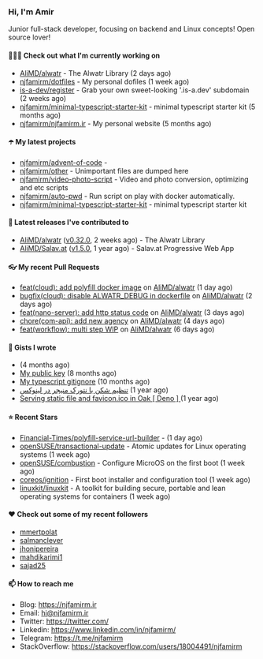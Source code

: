 ### Hi, I'm Amir

Junior full-stack developer, focusing on backend and Linux concepts!
Open source lover!

#### 👨🏻‍💻 Check out what I'm currently working on

- [AliMD/alwatr](https://github.com/AliMD/alwatr) - The Alwatr Library (2 days ago)
- [njfamirm/dotfiles](https://github.com/njfamirm/dotfiles) - My personal dofiles (1 week ago)
- [is-a-dev/register](https://github.com/is-a-dev/register) - Grab your own sweet-looking &#39;.is-a.dev&#39; subdomain (2 weeks ago)
- [njfamirm/minimal-typescript-starter-kit](https://github.com/njfamirm/minimal-typescript-starter-kit) - minimal typescript starter kit (5 months ago)
- [njfamirm/njfamirm.ir](https://github.com/njfamirm/njfamirm.ir) - My personal website (5 months ago)

#### ☂️ My latest projects

- [njfamirm/advent-of-code](https://github.com/njfamirm/advent-of-code) - 
- [njfamirm/other](https://github.com/njfamirm/other) - Unimportant files are dumped here
- [njfamirm/video-photo-script](https://github.com/njfamirm/video-photo-script) - Video and photo conversion, optimizing and etc scripts
- [njfamirm/auto-pwd](https://github.com/njfamirm/auto-pwd) - Run script on play with docker automatically.
- [njfamirm/minimal-typescript-starter-kit](https://github.com/njfamirm/minimal-typescript-starter-kit) - minimal typescript starter kit

#### 🎉 Latest releases I've contributed to

- [AliMD/alwatr](https://github.com/AliMD/alwatr) ([v0.32.0](https://github.com/AliMD/alwatr/releases/tag/v0.32.0), 2 weeks ago) - The Alwatr Library
- [AliMD/Salav.at](https://github.com/AliMD/Salav.at) ([v1.5.0](https://github.com/AliMD/Salav.at/releases/tag/v1.5.0), 1 year ago) - Salav.at Progressive Web App

#### 👓 My recent Pull Requests

- [feat(cloud): add polyfill docker image](https://github.com/AliMD/alwatr/pull/1260) on [AliMD/alwatr](https://github.com/AliMD/alwatr) (1 day ago)
- [bugfix(cloud): disable ALWATR_DEBUG in dockerfile](https://github.com/AliMD/alwatr/pull/1245) on [AliMD/alwatr](https://github.com/AliMD/alwatr) (2 days ago)
- [feat(nano-server): add http status code](https://github.com/AliMD/alwatr/pull/1244) on [AliMD/alwatr](https://github.com/AliMD/alwatr) (3 days ago)
- [chore(com-api): add new agency](https://github.com/AliMD/alwatr/pull/1243) on [AliMD/alwatr](https://github.com/AliMD/alwatr) (4 days ago)
- [feat(workflow): multi step WIP](https://github.com/AliMD/alwatr/pull/1239) on [AliMD/alwatr](https://github.com/AliMD/alwatr) (6 days ago)

#### 📓 Gists I wrote

- [](https://gist.github.com/022d07ecd84e69ad31ef0bcd32d86b59) (4 months ago)
- [My public key](https://gist.github.com/879f720c9ca74a0934ce571b7285ed34) (8 months ago)
- [My typescript gitignore](https://gist.github.com/6a40b1912daab3f91a02a7b53f3f76c3) (10 months ago)
- [تنظیم شکن با نتورک منیجر در لینوکس](https://gist.github.com/cc40c344e89bdcdf77085cbf1fc05162) (1 year ago)
- [Serving static file and favicon.ico in Oak [ Deno ] ](https://gist.github.com/9bcaca2b6a672e729c099193b4aafe9f) (1 year ago)

#### ⭐ Recent Stars

- [Financial-Times/polyfill-service-url-builder](https://github.com/Financial-Times/polyfill-service-url-builder) -  (1 day ago)
- [openSUSE/transactional-update](https://github.com/openSUSE/transactional-update) - Atomic updates for Linux operating systems (1 week ago)
- [openSUSE/combustion](https://github.com/openSUSE/combustion) - Configure MicroOS on the first boot (1 week ago)
- [coreos/ignition](https://github.com/coreos/ignition) - First boot installer and configuration tool (1 week ago)
- [linuxkit/linuxkit](https://github.com/linuxkit/linuxkit) - A toolkit for building secure, portable and lean operating systems for containers (1 week ago)

#### ♥️ Check out some of my recent followers

- [mmertpolat](https://github.com/mmertpolat)
- [salmanclever](https://github.com/salmanclever)
- [jhonipereira](https://github.com/jhonipereira)
- [mahdikarimi1](https://github.com/mahdikarimi1)
- [sajad25](https://github.com/sajad25)

#### 📫 How to reach me

- Blog: https://njfamirm.ir
- Email: hi@njfamirm.ir
- Twitter: https://twitter.com/
- Linkedin: https://www.linkedin.com/in/njfamirm/
- Telegram: https://t.me/njfamirm
- StackOverflow: https://stackoverflow.com/users/18004491/njfamirm
